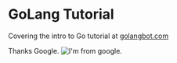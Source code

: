 # GoLang Tutorial

Covering the intro to Go tutorial at [golangbot.com](https://www.golangbot.com)

Thanks Google.
![I'm from google.](http://images.amcnetworks.com/ifc.com/wp-content/uploads/2014/12/e7493c5f-Eric-Andre-Google-Robot.jpg)